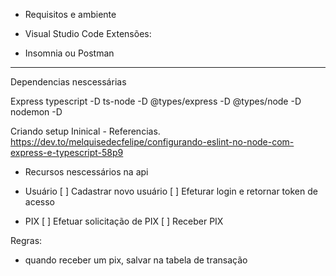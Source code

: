 - Requisitos e ambiente 

- Visual Studio Code
  Extensões:
- Insomnia ou Postman

---
Dependencias nescessárias

Express
typescript -D
ts-node -D 
@types/express -D
@types/node -D
nodemon -D

Criando setup Ininical - Referencias.
https://dev.to/melquisedecfelipe/configurando-eslint-no-node-com-express-e-typescript-58p9

- Recursos nescessários na api

- Usuário
 [ ] Cadastrar novo usuário
 [ ] Efeturar login e retornar token de acesso

- PIX
 [ ] Efetuar solicitação de PIX
 [ ] Receber PIX
 
 Regras: 
  - quando receber um pix, salvar na tabela de transação
